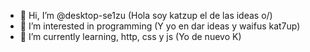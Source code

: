 - 👋 Hi, I’m @desktop-se1zu
(Hola soy katzup el de las ideas o/)
- 👀 I’m interested in programming
(Y yo en dar ideas y waifus kat7up)
- 🌱 I’m currently learning, http, css y js
  (Yo de nuevo K)
<!---ayuda ka7zup, me tiene encerrado unu---!>
